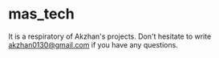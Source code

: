 # mas_tech
It is a respiratory of Akzhan's projects. Don't hesitate to write akzhan0130@gmail.com if you have any questions.
